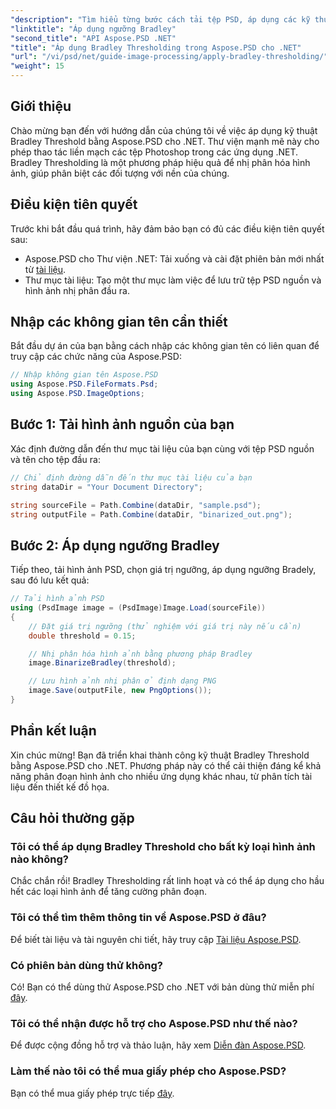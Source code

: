 ```yaml
---
"description": "Tìm hiểu từng bước cách tải tệp PSD, áp dụng các kỹ thuật ngưỡng và lưu kết quả của bạn ở nhiều định dạng khác nhau, nâng cao tác vụ phân đoạn hình ảnh của bạn cho nhiều ứng dụng khác nhau."
"linktitle": "Áp dụng ngưỡng Bradley"
"second_title": "API Aspose.PSD .NET"
"title": "Áp dụng Bradley Thresholding trong Aspose.PSD cho .NET"
"url": "/vi/psd/net/guide-image-processing/apply-bradley-thresholding/"
"weight": 15
---
```


## Giới thiệu

Chào mừng bạn đến với hướng dẫn của chúng tôi về việc áp dụng kỹ thuật Bradley Threshold bằng Aspose.PSD cho .NET. Thư viện mạnh mẽ này cho phép thao tác liền mạch các tệp Photoshop trong các ứng dụng .NET. Bradley Thresholding là một phương pháp hiệu quả để nhị phân hóa hình ảnh, giúp phân biệt các đối tượng với nền của chúng.

## Điều kiện tiên quyết

Trước khi bắt đầu quá trình, hãy đảm bảo bạn có đủ các điều kiện tiên quyết sau:

- Aspose.PSD cho Thư viện .NET: Tải xuống và cài đặt phiên bản mới nhất từ [tài liệu](https://reference.aspose.com/psd/net/).
- Thư mục tài liệu: Tạo một thư mục làm việc để lưu trữ tệp PSD nguồn và hình ảnh nhị phân đầu ra.

## Nhập các không gian tên cần thiết

Bắt đầu dự án của bạn bằng cách nhập các không gian tên có liên quan để truy cập các chức năng của Aspose.PSD:

```csharp
// Nhập không gian tên Aspose.PSD
using Aspose.PSD.FileFormats.Psd;
using Aspose.PSD.ImageOptions;
```

## Bước 1: Tải hình ảnh nguồn của bạn

Xác định đường dẫn đến thư mục tài liệu của bạn cùng với tệp PSD nguồn và tên cho tệp đầu ra:

```csharp
// Chỉ định đường dẫn đến thư mục tài liệu của bạn
string dataDir = "Your Document Directory";

string sourceFile = Path.Combine(dataDir, "sample.psd");
string outputFile = Path.Combine(dataDir, "binarized_out.png");
```

## Bước 2: Áp dụng ngưỡng Bradley

Tiếp theo, tải hình ảnh PSD, chọn giá trị ngưỡng, áp dụng ngưỡng Bradely, sau đó lưu kết quả:

```csharp
// Tải hình ảnh PSD
using (PsdImage image = (PsdImage)Image.Load(sourceFile))
{
    // Đặt giá trị ngưỡng (thử nghiệm với giá trị này nếu cần)
    double threshold = 0.15;

    // Nhị phân hóa hình ảnh bằng phương pháp Bradley
    image.BinarizeBradley(threshold);

    // Lưu hình ảnh nhị phân ở định dạng PNG
    image.Save(outputFile, new PngOptions());
}
```

## Phần kết luận

Xin chúc mừng! Bạn đã triển khai thành công kỹ thuật Bradley Threshold bằng Aspose.PSD cho .NET. Phương pháp này có thể cải thiện đáng kể khả năng phân đoạn hình ảnh cho nhiều ứng dụng khác nhau, từ phân tích tài liệu đến thiết kế đồ họa.

## Câu hỏi thường gặp

### Tôi có thể áp dụng Bradley Threshold cho bất kỳ loại hình ảnh nào không?

Chắc chắn rồi! Bradley Thresholding rất linh hoạt và có thể áp dụng cho hầu hết các loại hình ảnh để tăng cường phân đoạn.

### Tôi có thể tìm thêm thông tin về Aspose.PSD ở đâu?

Để biết tài liệu và tài nguyên chi tiết, hãy truy cập [Tài liệu Aspose.PSD](https://reference.aspose.com/psd/net/).

### Có phiên bản dùng thử không?

Có! Bạn có thể dùng thử Aspose.PSD cho .NET với bản dùng thử miễn phí [đây](https://releases.aspose.com/).

### Tôi có thể nhận được hỗ trợ cho Aspose.PSD như thế nào?

Để được cộng đồng hỗ trợ và thảo luận, hãy xem [Diễn đàn Aspose.PSD](https://forum.aspose.com/c/psd/34).

### Làm thế nào tôi có thể mua giấy phép cho Aspose.PSD?

Bạn có thể mua giấy phép trực tiếp [đây](https://purchase.conholdate.com/buy).